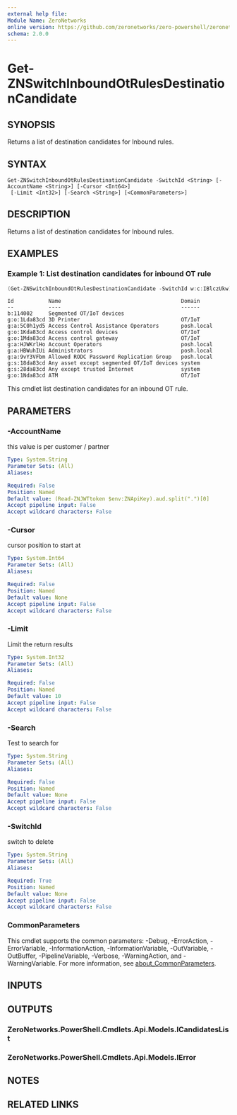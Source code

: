 ```yaml
---
external help file:
Module Name: ZeroNetworks
online version: https://github.com/zeronetworks/zero-powershell/zeronetworks/get-znswitchinboundotrulesdestinationcandidate
schema: 2.0.0
---
```


# Get-ZNSwitchInboundOtRulesDestinationCandidate

## SYNOPSIS
Returns a list of destination candidates for Inbound rules.

## SYNTAX

```
Get-ZNSwitchInboundOtRulesDestinationCandidate -SwitchId <String> [-AccountName <String>] [-Cursor <Int64>]
 [-Limit <Int32>] [-Search <String>] [<CommonParameters>]
```

## DESCRIPTION
Returns a list of destination candidates for Inbound rules.

## EXAMPLES

### Example 1: List destination candidates for inbound OT rule
```powershell
(Get-ZNSwitchInboundOtRulesDestinationCandidate -SwitchId w:c:IBlczUkw).Items
```

```output
Id           Name                                      Domain
--           ----                                      ------
b:114002     Segmented OT/IoT devices                  
g:o:1Lda83cd 3D Printer                                OT/IoT
g:a:5C0h1yd5 Access Control Assistance Operators       posh.local
g:o:1Kda83cd Access control devices                    OT/IoT
g:o:1Mda83cd Access control gateway                    OT/IoT
g:a:HJWKrlHo Account Operators                         posh.local
g:a:HBWuhIUi Administrators                            posh.local
g:a:9vY3VFbm Allowed RODC Password Replication Group   posh.local
g:s:18da83cd Any asset except segmented OT/IoT devices system
g:s:28da83cd Any except trusted Internet               system
g:o:1Nda83cd ATM                                       OT/IoT
```

This cmdlet list destination candidates for an inbound OT rule.

## PARAMETERS

### -AccountName
this value is per customer / partner

```yaml
Type: System.String
Parameter Sets: (All)
Aliases:

Required: False
Position: Named
Default value: (Read-ZNJWTtoken $env:ZNApiKey).aud.split(".")[0]
Accept pipeline input: False
Accept wildcard characters: False
```

### -Cursor
cursor position to start at

```yaml
Type: System.Int64
Parameter Sets: (All)
Aliases:

Required: False
Position: Named
Default value: None
Accept pipeline input: False
Accept wildcard characters: False
```

### -Limit
Limit the return results

```yaml
Type: System.Int32
Parameter Sets: (All)
Aliases:

Required: False
Position: Named
Default value: 10
Accept pipeline input: False
Accept wildcard characters: False
```

### -Search
Test to search for

```yaml
Type: System.String
Parameter Sets: (All)
Aliases:

Required: False
Position: Named
Default value: None
Accept pipeline input: False
Accept wildcard characters: False
```

### -SwitchId
switch to delete

```yaml
Type: System.String
Parameter Sets: (All)
Aliases:

Required: True
Position: Named
Default value: None
Accept pipeline input: False
Accept wildcard characters: False
```

### CommonParameters
This cmdlet supports the common parameters: -Debug, -ErrorAction, -ErrorVariable, -InformationAction, -InformationVariable, -OutVariable, -OutBuffer, -PipelineVariable, -Verbose, -WarningAction, and -WarningVariable. For more information, see [about_CommonParameters](http://go.microsoft.com/fwlink/?LinkID=113216).

## INPUTS

## OUTPUTS

### ZeroNetworks.PowerShell.Cmdlets.Api.Models.ICandidatesList

### ZeroNetworks.PowerShell.Cmdlets.Api.Models.IError

## NOTES

## RELATED LINKS

